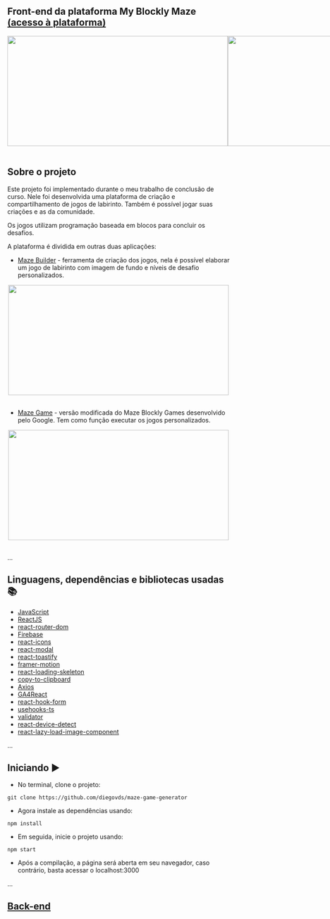 ## Front-end da plataforma My Blockly Maze [(acesso à plataforma)](https://myblocklymaze.vercel.app/)
<div align="center">
  <div style="display: flex;">
    <img height="250" width="500" src="https://i.imgur.com/C2xpI35.png" />
    <img height="250" width="500" src="https://i.imgur.com/Wo8U1Q4.png" />
  </div>
</div>
<br/>

## Sobre o projeto
Este projeto foi implementado durante o meu trabalho de conclusão de curso. Nele foi desenvolvida uma plataforma de criação e compartilhamento de jogos de labirinto. Também é possível jogar suas criações e as da comunidade.

Os jogos utilizam programação baseada em blocos para concluir os desafios.

A plataforma é dividida em outras duas aplicações:

* [Maze Builder](https://github.com/diegovds/maze-game-builder) - ferramenta de criação dos jogos, nela é possível elaborar um jogo de labirinto com imagem de fundo e níveis de desafio personalizados.
<div align="center">
<img height="250" width="500" src="https://i.imgur.com/jnzYOhF.png"></img>
</div>
<br/>

* [Maze Game](https://github.com/diegovds/blockly) - versão modificada do Maze Blockly Games desenvolvido pelo Google. Tem como função executar os jogos personalizados.
<div align="center">
<img height="250" width="500" src="https://i.imgur.com/evhARPp.png"></img>
</div>
<br/>

...
## Linguagens, dependências e bibliotecas usadas 📚

* [JavaScript](https://developer.mozilla.org/pt-BR/docs/Web/JavaScript)
* [ReactJS](https://pt-br.reactjs.org/docs/create-a-new-react-app.html)
* [react-router-dom](https://www.npmjs.com/package/react-router-dom)
* [Firebase](https://www.npmjs.com/package/firebase)
* [react-icons](https://www.npmjs.com/package/react-icons)
* [react-modal](https://www.npmjs.com/package/react-modal)
* [react-toastify](https://www.npmjs.com/package/react-toastify)
* [framer-motion](https://www.npmjs.com/package/framer-motion)
* [react-loading-skeleton](https://www.npmjs.com/package/react-loading-skeleton)
* [copy-to-clipboard](https://www.npmjs.com/package/copy-to-clipboard)
* [Axios](https://www.npmjs.com/package/axios)
* [GA4React](https://www.npmjs.com/package/ga-4-react)
* [react-hook-form](https://www.npmjs.com/package/react-hook-form)
* [usehooks-ts](https://www.npmjs.com/package/usehooks-ts)
* [validator](https://www.npmjs.com/package/validator)
* [react-device-detect](https://www.npmjs.com/package/react-device-detect)
* [react-lazy-load-image-component](https://www.npmjs.com/package/react-lazy-load-image-component)

...
## Iniciando ▶️

- No terminal, clone o projeto:

```
git clone https://github.com/diegovds/maze-game-generator
```
- Agora instale as dependências usando:
```
npm install
```
- Em seguida, inicie o projeto usando:
```
npm start
```
- Após a compilação, a página será aberta em seu navegador, caso contrário, basta acessar o localhost:3000

...
## [Back-end](https://github.com/diegovds/new-api-blockly-next-prisma-postgresql)
